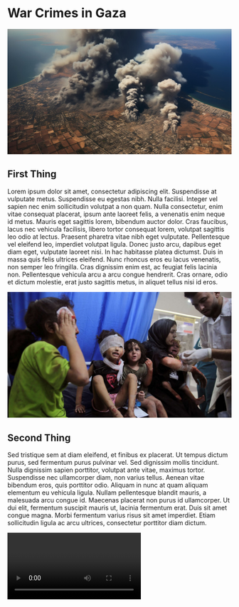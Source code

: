 # War Crimes in Gaza

<img src='../Unused/Gaza-Sat1.jpeg' alt='Gaza' />

## First Thing

Lorem ipsum dolor sit amet, consectetur adipiscing elit. Suspendisse at vulputate metus. Suspendisse eu egestas nibh. Nulla facilisi. Integer vel sapien nec enim sollicitudin volutpat a non quam. Nulla consectetur, enim vitae consequat placerat, ipsum ante laoreet felis, a venenatis enim neque id metus. Mauris eget sagittis lorem, bibendum auctor dolor. Cras faucibus, lacus nec vehicula facilisis, libero tortor consequat lorem, volutpat sagittis leo odio at lectus. Praesent pharetra vitae nibh eget vulputate. Pellentesque vel eleifend leo, imperdiet volutpat ligula. Donec justo arcu, dapibus eget diam eget, vulputate laoreet nisi. In hac habitasse platea dictumst. Duis in massa quis felis ultrices eleifend. Nunc rhoncus eros eu lacus venenatis, non semper leo fringilla. Cras dignissim enim est, ac feugiat felis lacinia non. Pellentesque vehicula arcu a arcu congue hendrerit. Cras ornare, odio et dictum molestie, erat justo sagittis metus, in aliquet tellus nisi id eros.

<img src='../Unused/childrenhd.jpeg' alt='Gaza Injured Child' />

## Second Thing

Sed tristique sem at diam eleifend, et finibus ex placerat. Ut tempus dictum purus, sed fermentum purus pulvinar vel. Sed dignissim mollis tincidunt. Nulla dignissim sapien porttitor, volutpat ante vitae, maximus tortor. Suspendisse nec ullamcorper diam, non varius tellus. Aenean vitae bibendum eros, quis porttitor odio. Aliquam in nunc at quam aliquam elementum eu vehicula ligula. Nullam pellentesque blandit mauris, a malesuada arcu congue id. Maecenas placerat non purus id ullamcorper. Ut dui elit, fermentum suscipit mauris ut, lacinia fermentum erat. Duis sit amet congue magna. Morbi fermentum varius risus sit amet imperdiet. Etiam sollicitudin ligula ac arcu ultrices, consectetur porttitor diam dictum.

<video src='../HomePage/videos-grid/IsraelTargetsChildren.mp4' type='video/mp4' controls></video>
